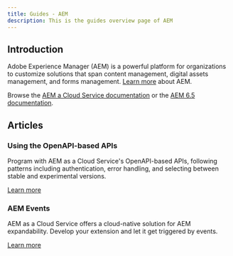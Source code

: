 ```yaml
---
title: Guides - AEM
description: This is the guides overview page of AEM 
---
```


## Introduction

Adobe Experience Manager (AEM) is a powerful platform for organizations to customize solutions that span content management, digital assets management, and forms management. [Learn more](https://business.adobe.com/products/experience-manager/adobe-experience-manager.html) about AEM.

Browse the [AEM a Cloud Service documentation](https://experienceleague.adobe.com/docs/experience-manager-cloud-service/content/home.html) or the [AEM 6.5 documentation](https://experienceleague.adobe.com/docs/experience-manager-65.html).

## Articles

### Using the OpenAPI-based APIs

Program with AEM as a Cloud Service's OpenAPI-based APIs, following patterns including authentication, error handling, and selecting between stable and experimental versions.

[Learn more](/src/pages/guides/how-to/index.md)

### AEM Events

AEM as a Cloud Service offers a cloud-native solution for AEM expandability. Develop your extension and let it get triggered by events.

[Learn more](/src/pages/guides/events/index.md)
